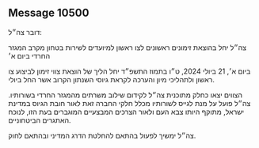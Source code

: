 ## Message 10500

דובר צה״ל:

צה״ל יחל בהוצאת זימונים ראשונים לצו ראשון למיועדים לשירות בטחון מקרב המגזר החרדי ביום א׳

ביום א׳, 21 ביולי 2024, ט״ו בתמוז התשפ״ד יחל הליך של הוצאת צווי זימון לביצוע צו ראשון ולתהליכי מיון והערכה לקראת גיוסי השנתון הקרוב אשר החל ביולי.

הצווים יצאו כחלק מתוכנית צה״ל לקידום שילוב משרתים מהמגזר החרדי בשורותיו.
צה״ל פועל על מנת לגייס לשורותיו מכלל חלקי החברה זאת לאור חובת הגיוס במדינת ישראל, מתוקף היותו צבא העם ולאור הצרכים המבצעיים המוגברים בעת הזו, לנוכח האתגרים הביטחוניים. 

צה״ל ימשיך לפעול בהתאם להחלטת הדרג המדיני ובהתאם לחוק.

